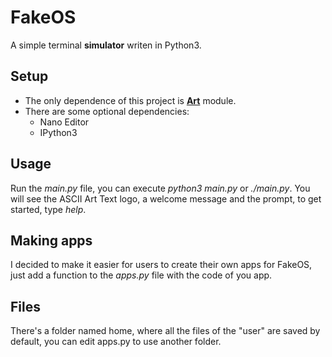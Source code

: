 # FakeOS
A simple terminal **simulator** writen in Python3.

## Setup
- The only dependence of this project is [**Art**](https://pypi.org/project/art/) module.
- There are some optional dependencies:
  - Nano Editor
  - IPython3
  
## Usage
Run the _main.py_ file, you can execute _python3 main.py_ or _./main.py_.
You will see the ASCII Art Text logo, a welcome message and the prompt, to get started, type _help_.

## Making apps
I decided to make it easier for users to create their own apps for FakeOS, just add a function to the _apps.py_ file with the code of you app.

## Files
There's a folder named home, where all the files of the "user" are saved by default, you can edit apps.py to use another folder.
